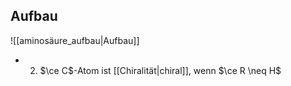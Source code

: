 ## Aufbau
![[aminosäure_aufbau|Aufbau]]
- 2. $\ce C$-Atom ist [[Chiralität|chiral]], wenn $\ce R \neq H$ 